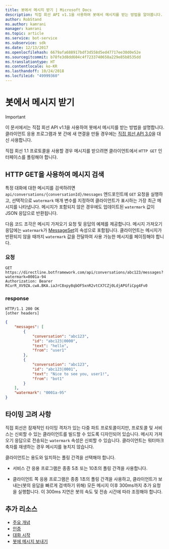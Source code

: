 ```yaml
---
title: 봇에서 메시지 받기 | Microsoft Docs
description: 직접 회선 API v1.1을 사용하여 봇에서 메시지를 받는 방법을 알아봅니다.
author: RobStand
ms.author: kamrani
manager: kamrani
ms.topic: article
ms.service: bot-service
ms.subservice: sdk
ms.date: 12/13/2017
ms.openlocfilehash: 6679afa688917bdf3d558d5ed47717ee30d0e52e
ms.sourcegitcommit: b78fe3d8dd604c4f7233740658a229e85b8535dd
ms.translationtype: HT
ms.contentlocale: ko-KR
ms.lasthandoff: 10/24/2018
ms.locfileid: "49999360"
---
```

# <a name="receive-messages-from-the-bot"></a>봇에서 메시지 받기

> [!IMPORTANT]
> 이 문서에서는 직접 회선 API v1.1을 사용하여 봇에서 메시지를 받는 방법을 설명합니다. 클라이언트 응용 프로그램과 봇 간에 새 연결을 만들 경우에는 [직접 회선 API 3.0](bot-framework-rest-direct-line-3-0-receive-activities.md)을 대신 사용합니다.

직접 회선 1.1 프로토콜을 사용할 경우 메시지를 받으려면 클라이언트에서 `HTTP GET` 인터페이스를 폴링해야 합니다. 

## <a name="retrieve-messages-with-http-get"></a>HTTP GET을 사용하여 메시지 검색

특정 대화에 대한 메시지를 검색하려면 `api/conversations/{conversationId}/messages` 엔드포인트에 `GET` 요청을 실행하고, 선택적으로 `watermark` 매개 변수를 지정하여 클라이언트가 표시하는 가장 최근 메시지를 나타냅니다. 메시지가 포함되지 않은 경우에도 업데이트된 `watermark` 값이 JSON 응답으로 반환됩니다.

다음 코드 조각은 메시지 가져오기 요청 및 응답의 예제를 제공합니다. 메시지 가져오기 응답에는 `watermark`가 [MessageSet](bot-framework-rest-direct-line-1-1-api-reference.md#messageset-object)의 속성으로 포함됩니다. 클라이언트는 메시지가 반환되지 않을 때까지 `watermark` 값을 전달하여 사용 가능한 메시지를 페이징해야 합니다. 

### <a name="request"></a>요청

```http
GET https://directline.botframework.com/api/conversations/abc123/messages?watermark=0001a-94
Authorization: Bearer RCurR_XV9ZA.cwA.BKA.iaJrC8xpy8qbOF5xnR2vtCX7CZj0LdjAPGfiCpg4Fv0
```

### <a name="response"></a>response

```http
HTTP/1.1 200 OK
[other headers]
```

```json
{
    "messages": [
        {
            "conversation": "abc123",
            "id": "abc123|0000",
            "text": "hello",
            "from": "user1"
        }, 
        {
            "conversation": "abc123",
            "id": "abc123|0001",
            "text": "Nice to see you, user1!",
            "from": "bot1"
        }
    ],
    "watermark": "0001a-95"
}
```

## <a name="timing-considerations"></a>타이밍 고려 사항

직접 회선은 잠재적인 타이밍 격차가 있는 다중 파트 프로토콜이지만, 프로토콜 및 서비스는 신뢰할 수 있는 클라이언트를 빌드할 수 있도록 디자인되어 있습니다. 메시지 가져오기 응답으로 전송되는 `watermark` 속성은 신뢰할 수 있습니다. 클라이언트는 워터마크 축자를 재생하는 경우 메시지를 놓치지 않습니다.

클라이언트는 용도와 일치하는 폴링 간격을 선택해야 합니다.

- 서비스 간 응용 프로그램은 종종 5초 또는 10초의 폴링 간격을 사용합니다.

- 클라이언트 쪽 응용 프로그램은 종종 1초의 폴링 간격을 사용하고, 클라이언트가 보내는(봇의 응답을 빠르게 검색하기 위해) 모든 메시지 이후 300ms까지 추가 요청을 실행합니다. 이 300ms 지연은 봇의 속도 및 전송 시간에 따라 조정해야 합니다.

## <a name="additional-resources"></a>추가 리소스

- [주요 개념](bot-framework-rest-direct-line-1-1-concepts.md)
- [인증](bot-framework-rest-direct-line-1-1-authentication.md)
- [대화 시작](bot-framework-rest-direct-line-1-1-start-conversation.md)
- [봇에 메시지 보내기](bot-framework-rest-direct-line-1-1-send-message.md)